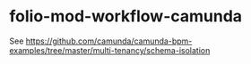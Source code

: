 # folio-mod-workflow-camunda
See https://github.com/camunda/camunda-bpm-examples/tree/master/multi-tenancy/schema-isolation
